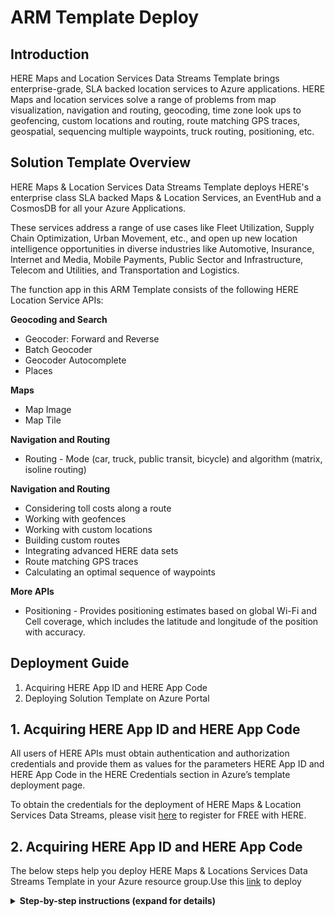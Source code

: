 # ARM Template Deploy

## Introduction

HERE Maps and Location Services Data Streams Template brings enterprise-grade, SLA backed location services to Azure applications. HERE Maps and location services solve a range of problems from map visualization, navigation and routing, geocoding, time zone look ups to geofencing, custom locations and routing, route matching GPS traces, geospatial, sequencing multiple waypoints, truck routing, positioning, etc.

## Solution Template Overview

HERE Maps & Location Services Data Streams Template deploys HERE's enterprise class SLA backed Maps & Location Services, an EventHub and a CosmosDB for all your Azure Applications.

These services address a range of use cases like Fleet Utilization, Supply Chain Optimization, Urban Movement, etc., and open up new location intelligence opportunities in diverse industries like Automotive, Insurance, Internet and Media, Mobile Payments, Public Sector and Infrastructure, Telecom and Utilities, and Transportation and Logistics.

The function app in this ARM Template consists of the following HERE Location Service APIs:

**Geocoding and Search**

  -	Geocoder: Forward and Reverse
  -	Batch Geocoder
  -	Geocoder Autocomplete
  -	Places
  
**Maps**

  -	Map Image
  -	Map Tile
   
**Navigation and Routing**

  - Routing - Mode (car, truck, public transit, bicycle) and algorithm (matrix, isoline routing)

**Navigation and Routing**

  -	Considering toll costs along a route
  -	Working with geofences
  -	Working with custom locations
  -	Building custom routes
  -	Integrating advanced HERE data sets
  -	Route matching GPS traces
  -	Calculating an optimal sequence of waypoints

**More APIs**

  - Positioning - Provides positioning estimates based on global Wi-Fi and Cell coverage, which includes the latitude and longitude of the position with accuracy.


## Deployment Guide

  1.  Acquiring HERE App ID and HERE App Code
  2.  Deploying Solution Template on Azure Portal
  
## 1. Acquiring HERE App ID and HERE App Code

All users of HERE APIs must obtain authentication and authorization credentials and provide them as values for the parameters HERE App ID and HERE App Code in the HERE Credentials section in Azure’s template deployment page. 

To obtain the credentials for the deployment of HERE Maps & Location Services Data Streams, please visit [here](https://developer.here.com) to register for FREE with HERE.

## 2. Acquiring HERE App ID and HERE App Code

The below steps help you deploy HERE Maps & Locations Services Data Streams Template in your Azure resource group.Use this [link](https://azuremarketplace.microsoft.com/en-us) to deploy

<details>
<summary><strong>Step-by-step instructions (expand for details)</strong></summary><p>
	
1. Go to this [link](https://azuremarketplace.microsoft.com/en-us) and type in the search bar **HERE Maps & Locations Services Data Streams**. In search result select **HERE Maps & Locations Services Data Streams** and the Click on **Get it Now** button to start the deployment process.

	![HERE Maps & Location Services for Data Streams in Azure Marketplace](Images/0_Azure Marketplace.png)
 
1. Click on **Get it Now** button to start the deployment process.

	![HERE Maps & Location Services for Data Streams in Azure Marketplace](ARM_Deployment/1.png)

1. Read through the Microsoft agreement and click on **Continue** when you are ready.

	![HERE Maps & Location Services Data Streams Pricing Page](ARM_Deployment/2.png)

1. You will be re-directed to template deployment home screen. Click on **Create** button to continue.

	![HERE Maps & Locations Services Data Streams Azure Portal Page](ARM_Deployment/3.png)
	
1. You will now be prompted to provide details specific to deployment. In the **Basics** use any existing resource group you might have or click on **create new** button to create a new resource group. Select your Subscription details and location and click **OK** to continue.

	![Template Deployment Page -  Basic Section](ARM_Deployment/4.png)
	
	
	
	
	![Template Deployment Page – Basic Section – Create new Resource Group](ARM_Deployment/5.png)
	
1. You now need to provide HERE credentials (HERE App ID and HERE App Code) which are pre-requisite to access HERE resources. If you already have HERE credentials available with you, provide the same and click **OK**. If you don’t have HERE credentials, please visit here(https://developer.here.com) to register for FREE with HERE. You also need to select a Storage option, you can either select any existing Storage or continue with a newly created one.

	![Template Deployment Page – HERE Credentials Section](ARM_Deployment/6.png)
	
	
	
	
	
	![Template Deployment Page – Storage Selection](ARM_Deployment/7.png)
	
1. You will see the summary of details, which were provided during the previous steps. Review the values and click **OK** once you are satisfied with all values.

	![Template Deployment Page – Summary Section](ARM_Deployment/8.png)
	
1. Review the master agreement and click the check box at the bottom of agreement. You are now ready for template deployment. Click on **Create** to start template deployment..

	![Template Deployment Page – Create/Buy Section](ARM_Deployment/9.png)
	
1. Deployment should have started, and you will be able to see in the notification tabs deployment in progress. Once deployment is complete, you should receive the notification of the same and be able to see new resources in the resources section of your account.

	![HERE Maps & Location Services Data Streams Template Deployed](ARM_Deployment/10.png)

</p></details>




